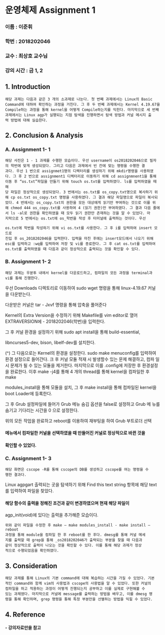 # 운영체제 Assignment 1

### 이름 : 이준휘

### 학번 : 2018202046

### 교수 : 최상호 교수님

### 강의 시간 : 금 1, 2


## 1. Introduction

```
해당 과제는 다음과 같은 3 개의 소과제로 나눈다. 첫 번째 과제에서는 Linux의 Basic
Command에 대하여 확인하는 과정을 거친다. 그 후 두 번째 과제에서는 Kernel 4.19.67을
Compile하는 과정을 통해 kernel을 어떻게 Compile하는지를 익힌다. 마지막으로 세 번째
과제에서는 Linux agp가 실행되는 지점 탐색을 진행하면서 탐색 방법과 커널 메시지 출
력 방법에 대해 실습한다.
```
## 2. Conclusion & Analysis

### A. Assignment 1- 1

```
해당 사진은 1 - 1 과제를 수행한 모습이다. 우선 username이 os2018202046으로 필자
의 학번에 맞게 생성되었다. 그리고 다음은 과제에서 빈 칸에 맞는 명령을 수행한 결
과다. 우선 1 번으로 assignmet1명의 디렉터리를 생성하기 위해 mkdir명령을 사용하였
다. 그 후 2 번으로 assignment1 디렉터리로 이동하기 위해 cd assignmnent1을 통해
이동 후 “os.txt”파일을 만들기 위해 touch os.txt를 입력하였다. ls를 입력하였을 때 해
당 파일은 정상적으로 생성되었다. 3 번에서는 os.txt를 os_copy.txt명으로 복사하기 위
해 cp os.txt os_copy.txt 명령을 사용하였다. 그 결과 해당 파일명으로 파일이 복사되
었다. 4 번에서는 os_copy.txt의 권한을 모든 대상에게 읽기만 부여하는 것으로 이를 위
해 chmod 444 os_copy.txt를 사용하여 4 (읽기 권한)만 부여하였다. 그 결과 다음 줄에
서 ls -al로 권한을 확인하였을 때 모두 읽기 권한만 존재하는 것을 알 수 있었다. 마
지막으로 5 번에서는 os.txt에 os_학번을 작성 후 터미널에 출력하는 것이다. 우선
```

```
os.txt에 학번을 작성하기 위해 vi os.txt를 사용한다. 그 후 i를 입력하여 insert 모드로
진입 후 os_2018202046을 입력한다. 입력을 마친 후에는 insert모드에서 나오기 위해
esc를 입력하고 :wq를 입력하여 저장 및 vi를 종료한다. 그 후 cat os.txt를 입력하여
os.txt를 출력하였을 때 다음과 같이 정상적으로 출력되는 것을 확인할 수 있다.
```
### B. Assignment 1- 2

```
해당 과제는 우분투 내에서 kernel을 다운로드하고, 컴파일의 모든 과정을 terminal과
vi를 통해 진행한다.
```

우선 Downloads 디렉토리로 이동하여 sudo wget 명령을 통해 linux-4.19.67 커널
을 다운받는다.

다운받은 커널은 tar - Jxvf 명령을 통해 압축을 풀어준다


Kernel의 Extra Version을 수정하기 위해 Makefile를 vim editor로 열어
EXTRAVERSION에 - 2018202046(학번)을 입력한다.

그 후 커널 환경을 설정하기 위해 sudo apt install을 통해 build-essential,


libncurses5-dev, bison, libelf-dev를 설치한다.


(^)
그 다음으로는 Kernel의 환경을 설정한다. sudo make menuconfig를 입력하여 환경
설정으로 들어간다. 크 후 커널 모듈 적재 시 발생할수 있는 문제 해결하고, 컴파
일 시 문제가 될 수 있는 모듈을 제거한다. 마지막으로 이를 .config에 저장한 후
환경설정을 완료한다.
이후 make -j4를 통해 4 개의 thread를 통해 kernel을 컴파일한 후 make


modules_install을 통해 모듈을 설치, 그 후 make install을 통해 컴파일된 kernel을
boot Loader에 등록한다.

그 후 Grub 설정파일에 들어가 Grub 메뉴 숨김 옵션을 false로 설정하고 Grub 메
뉴를 숨기고 기다리는 시간을 0 으로 설정한다.

위의 모든 작업을 완료하고 reboot를 이용하여 재부팅을 하여 Grub 부트로더 선택


#### 메뉴에서 컴파일한 커널을 선택하였을 때 만들어진 커널로 정상적으로 바뀐 것을

#### 확인할 수 있었다.

### C. Assignment 1- 3

```
해당 화면은 cscope -R를 통해 cscope의 DB를 생성하고 cscope를 여는 명령을 수
행한 결과다.
```

Linux agpgart 출력되는 곳을 탐색하기 위해 Find this text string 항목에 해당 text
를 입력하여 파일을 찾았다.

#### 해당 함수의 출력을 정해진 조건과 같이 변경하였으며 현재 해당 파일이

agp_init(void)에 있다는 출력을 추가해준 모습이다.


```
위와 같이 파일을 수정한 후 make – make modules_install - make install – reboot
과정을 통해 module을 컴파일 한 후 reboot를 한 후다. dmesg를 통해 커널 메세
지를 출력할 때 grep을 통해 _os2018202046가 출력되는 부분을 찾을 때 다음과
같이 정상적으로 출력이 나오는 것을 확인할 수 있다. 이를 통해 해당 과제가 정상
적으로 수행되었음을 확인하였다.
```
## 3. Consideration

```
해당 과제를 통해 Linux의 기본 command에 대해 복습하는 시간을 가질 수 있었다. 기본
적인 command와 함께 vim의 사용법과 cscope의 사용법을 알 수 있었다. 또한 커널의
컴파일을 하고 적용하는 과정이 어떻게 진행되는지 공부하고 이를 실제로 구현해볼 수
있는 과제였다. 마지막으로 커널에 message를 출력하는 방법을 배우고, 이를 dmesg 명
령을 통해 확인하며, grep 명령을 통해 특정 부분만을 선별하는 방법을 익힐 수 있었다.
```
## 4. Reference

#### - 강의자료만을 참고


